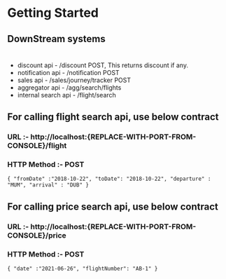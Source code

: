 # Getting Started

## DownStream systems

#
* discount api - /discount POST, This returns discount if any.
* notification api - /notification POST
* sales api        - /sales/journey/tracker POST
* aggregator api   - /agg/search/flights
* internal search api - /flight/search

## For calling flight search api, use below contract

### URL :- http://localhost:{REPLACE-WITH-PORT-FROM-CONSOLE}/flight
### HTTP Method :- POST
`{
 "fromDate" :"2018-10-22",
 "toDate": "2018-10-22",
 "departure" : "MUM",
 "arrival" : "DUB"
 }`

## For calling price search api, use below contract

### URL :- http://localhost:{REPLACE-WITH-PORT-FROM-CONSOLE}/price
### HTTP Method :- POST 
`{
 "date" :"2021-06-26",
 "flightNumber": "AB-1"
 }`





